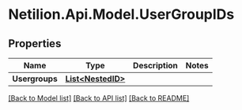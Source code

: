 # Netilion.Api.Model.UserGroupIDs
## Properties

Name | Type | Description | Notes
------------ | ------------- | ------------- | -------------
**Usergroups** | [**List&lt;NestedID&gt;**](NestedID.md) |  | 

[[Back to Model list]](../README.md#documentation-for-models) [[Back to API list]](../README.md#documentation-for-api-endpoints) [[Back to README]](../README.md)

